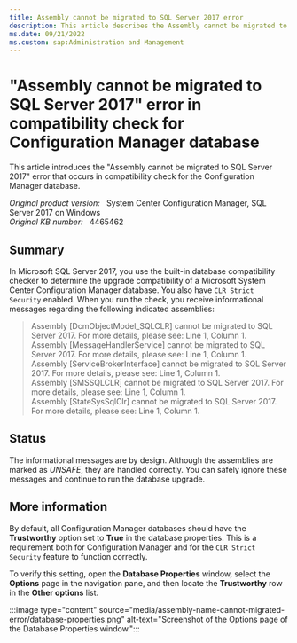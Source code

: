 ```yaml
---
title: Assembly cannot be migrated to SQL Server 2017 error
description: This article describes the Assembly cannot be migrated to SQL Server 2017 error in compatibility check for Configuration Manager database.
ms.date: 09/21/2022
ms.custom: sap:Administration and Management
---
```


# "Assembly cannot be migrated to SQL Server 2017" error in compatibility check for Configuration Manager database

This article introduces the "Assembly cannot be migrated to SQL Server 2017" error that occurs in compatibility check for the Configuration Manager database.

_Original product version:_ &nbsp; System Center Configuration Manager, SQL Server 2017 on Windows  
_Original KB number:_ &nbsp; 4465462

## Summary

In Microsoft SQL Server 2017, you use the built-in database compatibility checker to determine the upgrade compatibility of a Microsoft System Center Configuration Manager database. You also have `CLR Strict Security` enabled. When you run the check, you receive informational messages regarding the following indicated assemblies:

> Assembly [DcmObjectModel_SQLCLR] cannot be migrated to SQL Server 2017. For more details, please see: Line 1, Column 1.  
Assembly [MessageHandlerService] cannot be migrated to SQL Server 2017. For more details, please see: Line 1, Column 1.  
Assembly [ServiceBrokerInterface] cannot be migrated to SQL Server 2017. For more details, please see: Line 1, Column 1.  
Assembly [SMSSQLCLR] cannot be migrated to SQL Server 2017. For more details, please see: Line 1, Column 1.  
Assembly [StateSysSqlClr] cannot be migrated to SQL Server 2017. For more details, please see: Line 1, Column 1.

## Status

The informational messages are by design. Although the assemblies are marked as *UNSAFE*, they are handled correctly. You can safely ignore these messages and continue to run the database upgrade.

## More information

By default, all Configuration Manager databases should have the **Trustworthy** option set to **True** in the database properties. This is a requirement both for Configuration Manager and for the `CLR Strict Security` feature to function correctly.

To verify this setting, open the **Database Properties** window, select the **Options** page in the navigation pane, and then locate the **Trustworthy** row in the **Other options** list.

:::image type="content" source="media/assembly-name-cannot-migrated-error/database-properties.png" alt-text="Screenshot of the Options page of the Database Properties window.":::

